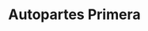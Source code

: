 ---
title: "Autopartes Primera"
url: /ciudad-autonoma-de-buenos-aires/autopartes-primera/
shop: piezas de automóviles
---